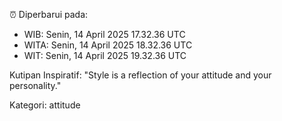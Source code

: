 ⏰ Diperbarui pada:
- WIB: Senin, 14 April 2025 17.32.36 UTC
- WITA: Senin, 14 April 2025 18.32.36 UTC
- WIT: Senin, 14 April 2025 19.32.36 UTC

Kutipan Inspiratif:
"Style is a reflection of your attitude and your personality."


Kategori: attitude

